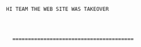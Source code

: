                             HI TEAM THE WEB SITE WAS TAKEOVER
                            
                            
                            
                            
                              =======================================
